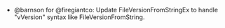 * @barnson for @firegiantco: Update FileVersionFromStringEx to handle "vVersion" syntax like FileVersionFromString.
